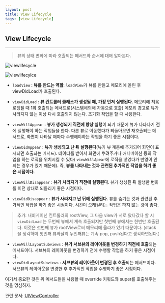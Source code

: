 ```yaml
---
layout: post
title: View Lifecycle
tags: [view Lifecycle]
---
```


## View Lifecycle

***

>  뷰의 상태 변화에 따라 호출되는 메서드와 순서에 대해 알아본다.

![viewlifecycle](https://docs-assets.developer.apple.com/published/f06f30fa63/UIViewController_Class_Reference_2x_ddcaa00c-87d8-4c85-961e-ccfb9fa4aac2.png)



![viewlifecylce](https://www.safaribooksonline.com/library/view/learning-xamarin-studio/9781783550814/graphics/0814OT_06_02.jpg)

- `loadView` : **뷰를 만드는 역할**. `loadView`가 뷰를 만들고 메모리에 올린 후 viewDidLoad가 호출된다.    




- `viewDidLoad` : **뷰 컨트롤러 클래스가 생성될 때, 가장 먼저 실행된다**. 메모리에 처음 로딩될 때 1회 호출되는 메서드로(시스템에의해 자동으로 호출) 메모리 경고로 뷰가 사라지지 않는 이상 다시 호출되지 않는다. 초기화 작업을 할 때 사용한다.




- `viewWillAppear` : **뷰가 생성되기 직전에 항상 실행**이 되기 때문에 뷰가 나타나기 전에 실행해야 하는 작업들을 한다. 다른 뷰로 이동했다가 되돌아오면 재호출되는 메서드로, 화면이 나타날 때마다 수행해야하는 작업을 하기 좋은 시점이다.




- `viewDidAppear` : **뷰가 생성되고 난 뒤 실행된다**(뷰가 뷰 계층에 추가되어 화면이 표시되면 호출되는 메서드). 데이터를 받아서 화면에 뿌려주거나 애니메이션 등의 작업을 하는 로직을 위치시킬 수 있다( `viewWillApear`에 로직을 넣었다가 반영이 안되는 경우가 있기 때문에). 즉, **뷰를 나타내는 것과 관련된 추가적인 작업을 하기 좋은 시점이다.**




- `viewWillDisappear` : **뷰가 사라지기 직전에 실행된다**. 뷰가 생성된 뒤 발생한 변화를 이전 상태로 되돌리기 좋은 시점이다.




- `viewDidDisappear` : **뷰가 사라지고 난 뒤에 실행된다**. 뷰를 숨기는 것과 관련된 추가적인 작업을 하기 좋은 시점이다. 시간이 오래걸리는 작업은 하지 않는 것이 좋다.





> 추가: 내비게이션 컨트롤러의 rootView, 그 다음 view가 서로 왔다갔다 할 시 `viewDidLoad` 는 두번째 뷰에서 계속 호출되지만 첫번째 뷰에서는 한번만 호출된다. 이것은 첫번째 뷰가 rootView로써 메모리에 올라가 있기 때문이다. (stack을 생각하며 첫번째 뷰와달리 두번째뷰는 계속 pop, push된다고 생각하면된다.)



- `viewWillLayoutSubviews` : **뷰가 서브뷰의 레이아웃을 변경하기 직전에 호출**되는 메서드이다. 서브뷰의 레이아웃을 변경하기 전에 수행할 작업을 하기 좋은 시점이다.
- `viewDidLayoutSubviews` : **서브뷰의 레이아웃이 변경된 후 호출**되는 메서드이다. 서브뷰의 레이아웃을 변경한 후 추가적인 작업을 수행하기 좋은 시점이다.

여기서 중요한 것은 위 메서드들을 사용할 때 override 키워드와 super를 호출해주는 것을 명심하자.



관련 문서: [UIViewController](https://developer.apple.com/documentation/uikit/uiviewcontroller)



